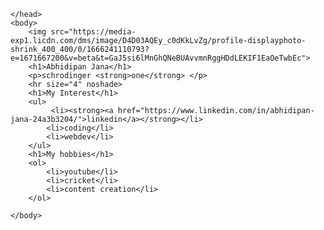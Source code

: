 <html>
    <head>
        <meta charser="atf-8">
        <title>Abhidipan</title>
        
    </head>
    <body>
        <img src="https://media-exp1.licdn.com/dms/image/D4D03AQEy_c0dKkLvZg/profile-displayphoto-shrink_400_400/0/1666241110793?e=1671667200&v=beta&t=GaJ5si6lMnGhQNeBUAvvmnRggHDdLEKIF1EaOeTwbEc">
        <h1>Abhidipan Jana</h1>
        <p>schrodinger <strong>one</strong> </p>
        <hr size="4" noshade>
        <h1>My Interest</h1>
        <ul>
             <li><strong><a href="https://www.linkedin.com/in/abhidipan-jana-24a3b3204/">linkedin</a></strong></li>
            <li>coding</li>
            <li>webdev</li>
        </ul>
        <h1>My hobbies</h1>
        <ol>
            <li>youtube</li>
            <li>cricket</li>
            <li>content creation</li>
        </ol>
   
    </body>
</html>
